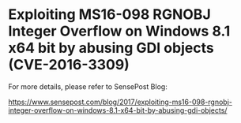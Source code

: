 # Exploiting MS16-098 RGNOBJ Integer Overflow on Windows 8.1 x64 bit by abusing GDI objects (CVE-2016-3309)

For more details, please refer to SensePost Blog:

https://www.sensepost.com/blog/2017/exploiting-ms16-098-rgnobj-integer-overflow-on-windows-8.1-x64-bit-by-abusing-gdi-objects/
